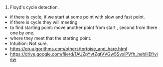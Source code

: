 1. Floyd's cycle detection.
- if there is cycle, if we start at some point with slow and fast point.
- if there is cycle they will meeting.
- to find starting point: move another point from start , second from there one by one.
- where they meet that the starting point.
- Intuition: Not sure.
- https://cp-algorithms.com/others/tortoise_and_hare.html
- https://drive.google.com/file/d/1AUZpYvtZgtVVGw5SvxlPVfh_hehIiIEf/view